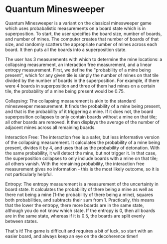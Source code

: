 # Quantum Minesweeper
Quantum Minesweeper is a variant on the classical minesweeper game which uses probabalistic measurements on a board state which is in superposition. To start, the user specifies the board size, number of boards, and number of mines. The computer creates that number of boards of that size, and randomly scatters the appropriate number of mines across each board. It then puts all the boards into a superposition state.

The user has 3 measurements with which to determine the mine locations: a collapsing measurement, an interaction free measurement, and a linear entropy measurement. First, we define the "probability of a mine being present", which for any given tile is simply the number of mines on that tile divided by the number of boards in the superposition. For example, if there were 4 boards in superposition and three of them had mines on a certain tile, the probability of a mine being present would be 0.75.

Collapsing: The collapsing measurement is akin to the standard minesweeper measurement. It finds the probability of a mine being present, and that is the probability of it triggering a mine. If it does not, the board superposition collapses to only contain boards without a mine on that tile; all other boards are removed. It then displays the average of the number of adjacent mines across all remaining boards.

Interaction Free: The interaction free is a safer, but less informative version of the collapsing measurement. It calculates the probability of a mine being present, divides it by 4, and uses that as the probability of detonation. With the same probability, it will detect the mine, but not trigger it. In that case, the superposition collapses to only include boards with a mine on that tile; all others vanish. With the remaining probability, the interaction free measurement gives no information - this is the most likely outcome, so it is not particularly helpful.

Entropy: The entropy measurement is a measurement of the uncertainty in board state. It calculates the probability of there being a mine as well as there not being a mine (1-the probability of there being a mine), squares both probabilities, and subtracts their sum from 1. Practically, this means that the lower the entropy, there more boards are in the same state, although you do not know which state. If the entropy is 0, then all boards are in the same state, whereas if it is 0.5, the boards are split evenly between states.

That's it! The game is difficult and requires a bit of luck, so start with an easier board, and always keep an eye on the decoherence timer!
